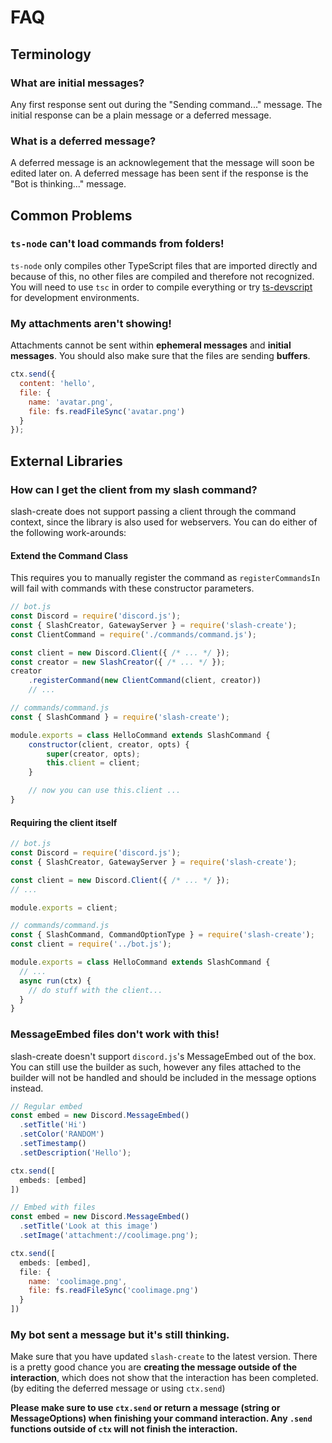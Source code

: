 # FAQ

## Terminology

### What are **initial messages**?
Any first response sent out during the "Sending command..." message. The initial response can be a plain message or a deferred message.

### What is a **deferred message**?
A deferred message is an acknowlegement that the message will soon be edited later on. A deferred message has been sent if the response is the "Bot is thinking..." message.

## Common Problems

### `ts-node` can't load commands from folders!
`ts-node` only compiles other TypeScript files that are imported directly and because of this, no other files are compiled and therefore not recognized. You will need to use `tsc` in order to compile everything or try [ts-devscript](https://npm.im/ts-devscript) for development environments.

### My attachments aren't showing!
Attachments cannot be sent within **ephemeral messages** and **initial messages**. You should also make sure that the files are sending **buffers**.

```js
ctx.send({
  content: 'hello',
  file: {
    name: 'avatar.png',
    file: fs.readFileSync('avatar.png')
  }
});
```

## External Libraries

### How can I get the client from my slash command?
slash-create does not support passing a client through the command context, since the library is also used for webservers.
You can do either of the following work-arounds:

#### Extend the Command Class
This requires you to manually register the command as `registerCommandsIn` will fail with commands with these constructor parameters.
```js
// bot.js
const Discord = require('discord.js');
const { SlashCreator, GatewayServer } = require('slash-create');
const ClientCommand = require('./commands/command.js');

const client = new Discord.Client({ /* ... */ });
const creator = new SlashCreator({ /* ... */ });
creator
    .registerCommand(new ClientCommand(client, creator))
    // ...
```
```js
// commands/command.js
const { SlashCommand } = require('slash-create');

module.exports = class HelloCommand extends SlashCommand {
    constructor(client, creator, opts) {
        super(creator, opts);
        this.client = client;
    }

    // now you can use this.client ...
}
```

#### Requiring the client itself
```js
// bot.js
const Discord = require('discord.js');
const { SlashCreator, GatewayServer } = require('slash-create');

const client = new Discord.Client({ /* ... */ });
// ...

module.exports = client;
```
```js
// commands/command.js
const { SlashCommand, CommandOptionType } = require('slash-create');
const client = require('../bot.js');

module.exports = class HelloCommand extends SlashCommand {
  // ...
  async run(ctx) {
    // do stuff with the client...
  }
}
```

### MessageEmbed files don't work with this!
slash-create doesn't support `discord.js`'s MessageEmbed out of the box.
You can still use the builder as such, however any files attached to the builder will not be handled and should be included in the message options instead.
```js
// Regular embed
const embed = new Discord.MessageEmbed()
  .setTitle('Hi')
  .setColor('RANDOM')
  .setTimestamp()
  .setDescription('Hello');

ctx.send([
  embeds: [embed]
])
```
```js
// Embed with files
const embed = new Discord.MessageEmbed()
  .setTitle('Look at this image')
  .setImage('attachment://coolimage.png');

ctx.send([
  embeds: [embed],
  file: {
    name: 'coolimage.png',
    file: fs.readFileSync('coolimage.png')
  }
])
```

### My bot sent a message but it's still thinking.
Make sure that you have updated `slash-create` to the latest version. There is a pretty good chance you are **creating the message outside of the interaction**, which does not show that the interaction has been completed. (by editing the deferred message or using `ctx.send`)

**Please make sure to use `ctx.send` or return a message (string or MessageOptions) when finishing your command interaction. Any `.send` functions outside of `ctx` will not finish the interaction.**
